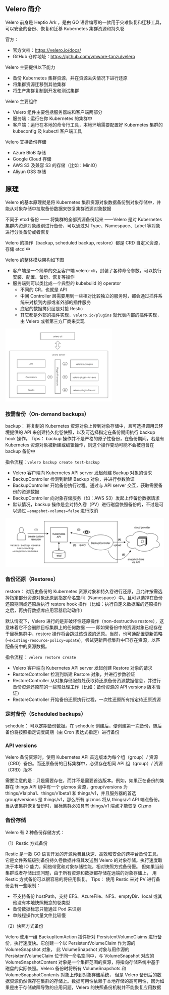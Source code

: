 ## Velero 简介

Velero 前身是 Heptio Ark ，是由 GO 语言编写的一款用于灾难恢复和迁移工具，可以安全的备份、恢复和迁移 Kubernetes 集群资源和持久卷

官方：

- 官方文档：<https://velero.io/docs/>
- GitHub 仓库地址：<https://github.com/vmware-tanzu/velero>

Velero 主要提供以下能力

- 备份 Kubernetes 集群资源，并在资源丢失情况下进行还原
- 将集群资源迁移到其他集群
- 将生产集群复制到开发和测试集群

Velero 主要组件

- Velero 组件主要包括服务器端和客户端两部分
- 服务端：运行在你 Kubernetes 的集群中
- 客户端：运行在本地的命令行工具，本地环境需要配置好 Kubernetes 集群的 kubeconfig 及 kubectl 客户端工具

Velero 支持备份存储

- Azure BloB 存储
- Google Cloud 存储
- AWS S3 及兼容 S3 的存储（比如：MinIO）
- Aliyun OSS 存储

## 原理

Velero 的基本原理就是将 Kubernetes 集群资源对象数据备份到对象存储中，并能从对象存储中拉取备份数据来恢复集群资源对象数据

不同于 etcd 备份 —— 将集群的全部资源备份起来 ——Velero 是对 Kubernetes 集群内资源对象级别进行备份，可以通过对 Type、Namespace、Label 等对象进行分类备份或者恢复

Velero 的操作（backup, scheduled backup, restore）都是 CRD 自定义资源，存储 etcd 中

Velero 的整体模块架构如下图

- 客户端是一个简单的交互客户端 velero-cli，封装了各种命令参数，可以执行安装、配置、备份、恢复等操作
- 服务端则可以类比成一个典型的 kubebuild 的 operator
  - 不同的 CR，也就是 API
  - 中间 Controller 层需要用到一些相对比较独立的服务时，都会通过插件系统来对接到内部或者外部的插件服务
  - 底层的数据拷贝层是对接 Restic
  - 其它都是外部的插件实现，`velero.io/plugins` 就代表内部的插件实现，由 Velero 或者第三方厂商来实现

<img src=".assets/Velero/image-20230529110147582.png" alt="image-20230529110147582" style="zoom: 33%;" />

### 按需备份（On-demand backups）

backup： 将复制的 Kubernetes 资源对象上传到对象存储中，且可选择调用云环境提供的 API 来创建持久化卷快照，以及可选择指定在备份期间执行 backup hook 操作。 Tips： backup 操作并不是严格的原子性备份，在备份期间，若是有 Kubernetes 资源对象被新建或编辑操作，则这个操作变动可能不会被包含在 backup 备份中

 指令流程：`velero backup create test-backup `

- Velero 客户端向 Kubernetes API server 发起创建 Backup 对象的请求
- BackupController 检测到新建 Backup 对象，并进行参数验证
- BackupController 开始备份执行过程。通过与 API server 交互，获取需要备份的资源数据
- BackupController 向对象存储服务（如：AWS S3）发起上传备份数据请求
- 默认情况，backup 操作是会对持久卷（PV）进行磁盘快照备份的，不过是可以通过 `–snapshot-volumes=false` 进行取消

![image-20230529110634610](.assets/Velero/image-20230529110634610.png)

### 备份还原（Restores）

restore： 对历史备份的 Kubernetes 资源对象和持久卷进行还原，且允许按需选择指定部分资源对象还原到指定命名空间（Namespace）中。且可以选择在备份还原期间或还原后执行 restore hook 操作（比如：执行自定义数据库的还原操作之后，再执行数据库应用容器启动动作）

默认情况下，Velero 进行的是非破坏性还原操作（non-destructive restore），这意味着它不会删除目标集群上的任何数据 —— 即如果备份中的资源对象已经存在于目标集群中，restore 操作将会跳过该资源的还原。当然，也可通配置更新策略 (`–existing-resource-policy=update`)，尝试更新目标集群中已存在资源，以匹配备份中的资源数据。 

指令流程： `velero restore create` 

- Velero 客户端向 Kubernetes API server 发起创建 Restore 对象的请求
- RestoreController 检测到新建 Restore 对象，并进行参数验证
- RestoreController 从对象存储服务处获取待还原备份资源数据信息，并进行备份资源还原前的一些预处理工作（比如：备份资源的 API versions 版本验证）
- RestoreController 开始备份还原执行过程，一次性还原所有指定待还原资源

### 定时备份（Scheduled backups）

schedule： 可以定期备份数据。在 schedule 创建后，便创建第一次备份，随后备份将按照指定调度周期（由 Cron 表达式指定）进行备份

### API versions

Velero 备份资源时，使用 Kubernetes API 首选版本为每个组（group）/ 资源（CRD）备份。而还原备份的目标集群中，必须存在相同 API 组（group）/ 资源（CRD）版本

需要注意的是：只是需要存在，而并不是需要首选版本。例如，如果正在备份的集群在 things API 组中有一个 gizmos 资源，group/versions 为 things/v1alpha1、things/v1beta1 和 things/v1，并且服务器的首选 group/versions 是 things/v1，那么所有 gizmos 将从 things/v1 API 端点备份。 当从该集群恢复备份时，目标集群必须具有 things/v1 端点才能恢复 Gizmo

### 备份存储

Velero 有 2 种备份存储方式：

（1）Restic 方式备份

Restic 是一款 GO 语言开发的开源免费且快速、高效和安全的跨平台备份工具。它是文件系统级别备份持久卷数据并将其发送到 Velero 的对象存储。执行速度取决于本地 IO 能力，网络带宽和对象存储性能，相对快照方式备份慢。 但如果当前集群或者存储出现问题，由于所有资源和数据都存储在远端的对象存储上， 用 Restic 方式备份可以很容易的将应用恢复。 Tips： 使用 Restic 来对 PV 进行备份会有一些限制：

- 不支持备份 hostPath，支持 EFS、AzureFile、NFS、emptyDir、local 或其他没有本地快照概念的卷类型
- 备份数据标志只能通过 Pod 来识别
- 单线程操作大量文件比较慢

（2）快照方式备份

Velero 使用一组 BackupItemAction 插件针对 PersistentVolumeClaims 进行备份，执行速度快。它创建一个以 PersistentVolumeClaim 作为源的 VolumeSnapshot 对象， 此 VolumeSnapshot 对象与用作源的 PersistentVolumeClaim 位于同一命名空间中，与 VolumeSnapshot 对应的 VolumeSnapshotContent 对象是一个集群范围的资源，将指向存储系统中基于磁盘的实际快照。Velero 备份时将所有 VolumeSnapshots 和 VolumeSnapshotContents 对象上传到对象存储系统， 但是 Velero 备份后的数据资源仍然保存在集群的存储上。数据可用性依赖于本地存储的高可用性，因为如果是由于存储故障导致的应用问题，Velero 的快照备份机制并不能恢复应用数据
